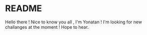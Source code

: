 # README
Hello there ! 
Nice to know you all , 
I'm Yonatan ! 
I'm looking for new challanges at the moment ! 
Hope to hear. 
